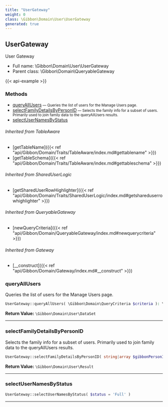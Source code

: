 ```yaml
---
title: "UserGateway"
weight: 0
class: \Gibbon\Domain\User\UserGateway
generated: true
---
```


## UserGateway

User Gateway



* Full name: \Gibbon\Domain\User\UserGateway
* Parent class: \Gibbon\Domain\QueryableGateway

{{< api-example >}} 



### Methods

- [queryAllUsers](#queryallusers)<small> — Queries the list of users for the Manage Users page.</small>
- [selectFamilyDetailsByPersonID](#selectfamilydetailsbypersonid)<small> — Selects the family info for a subset of users. Primarily used to join family data to the queryAllUsers results.</small>
- [selectUserNamesByStatus](#selectusernamesbystatus)




###### Inherited from TableAware
- [getTableName]({{< ref "api/Gibbon/Domain/Traits/TableAware/index.md#gettablename" >}})
- [getTableSchema]({{< ref "api/Gibbon/Domain/Traits/TableAware/index.md#gettableschema" >}})

###### Inherited from SharedUserLogic
- [getSharedUserRowHighlighter]({{< ref "api/Gibbon/Domain/Traits/SharedUserLogic/index.md#getshareduserrowhighlighter" >}})

###### Inherited from QueryableGateway
- [newQueryCriteria]({{< ref "api/Gibbon/Domain/QueryableGateway/index.md#newquerycriteria" >}})

###### Inherited from Gateway
- [__construct]({{< ref "api/Gibbon/Domain/Gateway/index.md#__construct" >}})



### queryAllUsers

Queries the list of users for the Manage Users page.

```php
UserGateway::queryAllUsers( \Gibbon\Domain\QueryCriteria $criteria ): \Gibbon\Domain\User\DataSet
```






**Return Value:**
`\Gibbon\Domain\User\DataSet`  



---

### selectFamilyDetailsByPersonID

Selects the family info for a subset of users. Primarily used to join family data to the queryAllUsers results.

```php
UserGateway::selectFamilyDetailsByPersonID( string|array $gibbonPersonIDList ): \Gibbon\Domain\User\Result
```






**Return Value:**
`\Gibbon\Domain\User\Result`  



---

### selectUserNamesByStatus



```php
UserGateway::selectUserNamesByStatus( $status = 'Full' )
```









---

